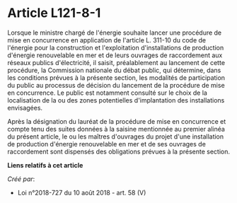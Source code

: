 # Article L121-8-1

Lorsque le ministre chargé de l'énergie souhaite lancer une procédure de mise en concurrence en application de l'article L.
311-10 du code de l'énergie pour la construction et l'exploitation d'installations de production d'énergie renouvelable en
mer et de leurs ouvrages de raccordement aux réseaux publics d'électricité, il saisit, préalablement au lancement de cette
procédure, la Commission nationale du débat public, qui détermine, dans les conditions prévues à la présente section, les
modalités de participation du public au processus de décision du lancement de la procédure de mise en concurrence. Le public
est notamment consulté sur le choix de la localisation de la ou des zones potentielles d'implantation des installations
envisagées.

Après la désignation du lauréat de la procédure de mise en concurrence et compte tenu des suites données à la saisine
mentionnée au premier alinéa du présent article, le ou les maîtres d'ouvrages du projet d'une installation de production
d'énergie renouvelable en mer et de ses ouvrages de raccordement sont dispensés des obligations prévues à la présente
section.

**Liens relatifs à cet article**

_Créé par_:

  - Loi n°2018-727 du 10 août 2018 - art. 58 (V)
